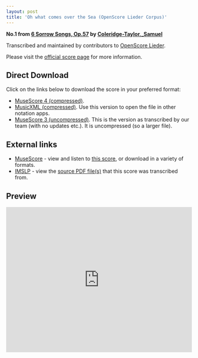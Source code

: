 ```yaml
---
layout: post
title: 'Oh what comes over the Sea (OpenScore Lieder Corpus)'
---
```


__No.1 from [6 Sorrow Songs, Op.57](https://fourscoreandmore.org/openscore/lieder/Coleridge-Taylor,_Samuel/6_Sorrow_Songs,_Op.57/) by [Coleridge-Taylor,_Samuel](https://fourscoreandmore.org/openscore/lieder/Coleridge-Taylor,_Samuel)__

Transcribed and maintained by contributors to [OpenScore Lieder].

Please visit the [official score page] for more information.

[official score page]: https://musescore.com/openscore-lieder-corpus/scores/6189652
[OpenScore Lieder]: https://musescore.com/openscore-lieder-corpus

## Direct Download

Click on the links below to download the score in your preferred format:
- [MuseScore 4 (compressed)](https://fourscoreandmore.org/openscore/lieder/Coleridge-Taylor,_Samuel/6_Sorrow_Songs,_Op.57/1_Oh_what_comes_over_the_Sea.mscz).
- [MusicXML (compressed)](https://fourscoreandmore.org/openscore/lieder/Coleridge-Taylor,_Samuel/6_Sorrow_Songs,_Op.57/1_Oh_what_comes_over_the_Sea.mxl). Use this version to open the file in other notation apps.
- [MuseScore 3 (uncompressed)](https://raw.githubusercontent.com/OpenScore/Lieder/refs/heads/main/scores/Coleridge-Taylor,_Samuel/6_Sorrow_Songs,_Op.57/1_Oh_what_comes_over_the_Sea/lc6189652.mscx). This is the version as transcribed by our team (with no updates etc.). It is uncompressed (so a larger file).

## External links

- [MuseScore] - view and listen to [this score][MuseScore], or download in a variety of formats.
- [IMSLP] - view the [source PDF file(s)][IMSLP] that this score was transcribed from.

[MuseScore]: https://musescore.com/score/6189652
[IMSLP]: https://imslp.org/wiki/Special:ReverseLookup/23607

## Preview

<iframe width="100%" height="394" src="https://musescore.com/openscore-lieder-corpus/scores/6189652/embed" frameborder="0" allowfullscreen allow="autoplay; fullscreen"></iframe>

